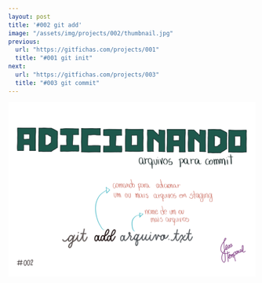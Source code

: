 ```yaml
---
layout: post
title: '#002 git add'
image: "/assets/img/projects/002/thumbnail.jpg"
previous:
  url: "https://gitfichas.com/projects/001"
  title: "#001 git init"
next:
  url: "https://gitfichas.com/projects/003"
  title: "#003 git commit"
---
```


<img src="/assets/img/projects/002/full.jpg">
